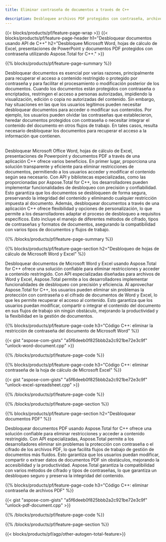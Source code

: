 ```yaml
---
title: Eliminar contraseña de documentos a través de C++ 

description: Desbloquee archivos PDF protegidos con contraseña, archivos de Microsoft Word, hojas de cálculo de Excel y archivos de presentación de PowerPoint a través de su aplicación C++.
---
```


{{< blocks/products/pf/feature-page-wrap >}}
{{< blocks/products/pf/feature-page-header h1="Desbloquear documentos usando API de C++" h2="Desbloquee Microsoft Word, hojas de cálculo de Excel, presentaciones de PowerPoint y documentos PDF protegidos con contraseña utilizando Aspose.Total for C++." >}}

{{% blocks/products/pf/feature-page-summary %}}

Desbloquear documentos es esencial por varias razones, principalmente para recuperar el acceso a contenido restringido o protegido por contraseña y para facilitar el procesamiento o modificación posterior de los documentos. Cuando los documentos están protegidos con contraseña o encriptados, restringen el acceso a personas autorizadas, impidiendo la visualización, edición o copia no autorizadas del contenido. Sin embargo, hay situaciones en las que los usuarios legítimos pueden necesitar desbloquear documentos para acceder o modificar sus contenidos. Por ejemplo, los usuarios pueden olvidar las contraseñas que establecieron, heredar documentos protegidos con contraseña o necesitar integrar el contenido del documento en otros flujos de trabajo. En tales casos, resulta necesario desbloquear los documentos para recuperar el acceso a la información que contienen.<br /><br />

Desbloquear Microsoft Office Word, hojas de cálculo de Excel, presentaciones de Powerpoint y documentos PDF a través de una aplicación C++ ofrece varios beneficios. En primer lugar, proporciona una solución transparente y eficiente para eliminar restricciones de documentos, permitiendo a los usuarios acceder y modificar el contenido según sea necesario. Con API y bibliotecas especializadas, como las proporcionadas por Aspose.Total for C++, los desarrolladores pueden implementar funcionalidades de desbloqueo con precisión y confiabilidad. Esto garantiza que los documentos se desbloqueen de forma segura, preservando la integridad del contenido y eliminando cualquier restricción impuesta al documento. Además, desbloquear documentos a través de una aplicación C++ ofrece flexibilidad y opciones de personalización, lo que permite a los desarrolladores adaptar el proceso de desbloqueo a requisitos específicos. Esto incluye el manejo de diferentes métodos de cifrado, tipos de contraseñas y formatos de documentos, asegurando la compatibilidad con varios tipos de documentos y flujos de trabajo. 

{{% /blocks/products/pf/feature-page-summary  %}}

{{% blocks/products/pf/feature-page-section  h2="Desbloqueo de hojas de cálculo de Microsoft Word y Excel" %}}

Desbloquear documentos de Microsoft Word y Excel usando Aspose.Total for C++ ofrece una solución confiable para eliminar restricciones y acceder a contenido restringido. Con API especializadas diseñadas para archivos de Word y Excel, Aspose.Total permite a los desarrolladores implementar funcionalidades de desbloqueo con precisión y eficiencia. Al aprovechar Aspose.Total for C++, los usuarios pueden eliminar sin problemas la protección con contraseña o el cifrado de documentos de Word y Excel, lo que les permite recuperar el acceso al contenido. Esto garantiza que los usuarios puedan modificar, compartir o integrar el contenido del documento en sus flujos de trabajo sin ningún obstáculo, mejorando la productividad y la flexibilidad en la gestión de documentos.

{{% blocks/products/pf/feature-page-code h3="Código C++: eliminar la restricción de contraseña del documento de Microsoft Word" %}}

{{< gist "aspose-com-gists" "a5f6deeb0f825bbb2a2c921be72e3c9f" "unlock-word-document.cpp" >}}

{{% /blocks/products/pf/feature-page-code  %}}

{{% blocks/products/pf/feature-page-code h3="Código C++: eliminar contraseña de la hoja de cálculo de Microsoft Excel" %}}

{{< gist "aspose-com-gists" "a5f6deeb0f825bbb2a2c921be72e3c9f" "unlock-excel-spreadsheet.cpp" >}}

{{% /blocks/products/pf/feature-page-code  %}}

{{% /blocks/products/pf/feature-page-section %}}

{{% blocks/products/pf/feature-page-section  h2="Desbloquear documentos PDF" %}}

Desbloquear documentos PDF usando Aspose.Total for C++ ofrece una solución confiable para eliminar restricciones y acceder a contenido restringido. Con API especializadas, Aspose.Total permite a los desarrolladores eliminar sin problemas la protección con contraseña o el cifrado de los archivos PDF, lo que facilita flujos de trabajo de gestión de documentos más fluidos. Esto garantiza que los usuarios puedan modificar, compartir o extraer datos de documentos PDF sin obstáculos, mejorando la accesibilidad y la productividad. Aspose.Total garantiza la compatibilidad con varios métodos de cifrado y tipos de contraseñas, lo que garantiza un desbloqueo seguro y preserva la integridad del contenido.

{{% blocks/products/pf/feature-page-code h3="Código C++: eliminar contraseña de archivos PDF" %}}

{{< gist "aspose-com-gists" "a5f6deeb0f825bbb2a2c921be72e3c9f" "unlock-pdf-document.cpp" >}}

{{% /blocks/products/pf/feature-page-code  %}}

{{% /blocks/products/pf/feature-page-section %}}

{{< blocks/products/pf/agp/other-autogen-total-feature>}}